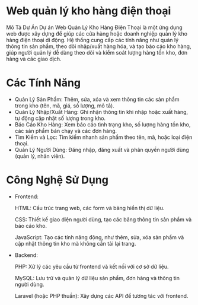 # Web quản lý kho hàng điện thoại
Mô Tả Dự Án
Dự án Web Quản Lý Kho Hàng Điện Thoại là một ứng dụng web được xây dựng để giúp các cửa hàng hoặc doanh nghiệp quản lý kho hàng điện thoại di động. Hệ thống cung cấp các tính năng như quản lý thông tin sản phẩm, theo dõi nhập/xuất hàng hóa, và tạo báo cáo kho hàng, giúp người quản lý dễ dàng theo dõi và kiểm soát lượng hàng tồn kho, đơn hàng và các giao dịch.

# Các Tính Năng

- Quản Lý Sản Phẩm: Thêm, sửa, xóa và xem thông tin các sản phẩm trong kho (tên, mã, giá, số lượng, mô tả).
- Quản Lý Nhập/Xuất Hàng: Ghi nhận thông tin khi nhập hoặc xuất hàng, tự động cập nhật số lượng trong kho.
- Báo Cáo Kho Hàng: Xem báo cáo tình trạng kho, số lượng hàng tồn kho, các sản phẩm bán chạy và các đơn hàng.
- Tìm Kiếm và Lọc: Tìm kiếm nhanh sản phẩm theo tên, mã, hoặc loại điện thoại.
- Quản Lý Người Dùng: Đăng nhập, đăng xuất và phân quyền người dùng (quản lý, nhân viên).
# Công Nghệ Sử Dụng

- Frontend:
  
  HTML: Cấu trúc trang web, các form và bảng hiển thị dữ liệu.
  
  CSS: Thiết kế giao diện người dùng, tạo các bảng thông tin sản phẩm và báo cáo kho.
  
  JavaScript: Tạo các tính năng động, như thêm, sửa, xóa sản phẩm và cập nhật thông tin kho mà không cần tải lại trang.
  
  
- Backend:
  
  PHP: Xử lý các yêu cầu từ frontend và kết nối với cơ sở dữ liệu.
  
  MySQL: Lưu trữ và quản lý dữ liệu sản phẩm, đơn hàng và thông tin người dùng.
  
  Laravel (hoặc PHP thuần): Xây dựng các API để tương tác với frontend.
